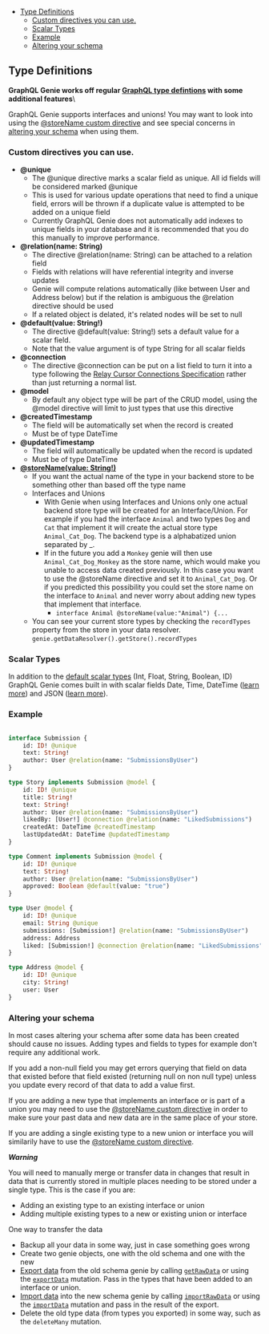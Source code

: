 
- [Type Definitions](#type-definitions)
	- [Custom directives you can use.](#custom-directives-you-can-use)
	- [Scalar Types](#scalar-types)
	- [Example](#example)
	- [Altering your schema](#altering-your-schema)

## Type Definitions

**GraphQL Genie works off regular [GraphQL type defintions](https://graphql.org/learn/schema/) with some additional features**\

GraphQL Genie supports interfaces and unions! You may want to look into using the [@storeName custom directive](#storeName) and see special concerns in [altering your schema](#altering-your-schema) when using them.

### Custom directives you can use.
 * **@unique**
	* The @unique directive marks a scalar field as unique. All id fields will be considered marked @unique
	* This is used for various update operations that need to find a unique field, errors will be thrown if a duplicate value is attempted to be added on a unique field
	* Currently GraphQL Genie does not automatically add indexes to unique fields in your database and it is recommended that you do this manually to improve performance.
*  **@relation(name: String)**
	*  The directive @relation(name: String) can be attached to a relation field
	*  Fields with relations will have referential integrity and inverse updates
	*  Genie will compute relations automatically (like between User and Address below) but if the relation is ambiguous the @relation directive should be used
	*  If a related object is delated, it's related nodes will be set to null
*  **@default(value: String!)**
	*  The directive @default(value: String!) sets a default value for a scalar field. 
	*  Note that the value argument is of type String for all scalar fields
*  **@connection**
	*  The directive @connection can be put on a list field to turn it into a type following the [Relay Cursor Connections Specification](https://facebook.github.io/relay/graphql/connections.htm) rather than just returning a normal list.
*  **@model**
	*  By default any object type will be part of the CRUD model, using the @model directive will limit to just types that use this directive
*  **@createdTimestamp**
	*  The field will be automatically set when the record is created
	*  Must be of type DateTime
*  **@updatedTimestamp**
	*  The field will automatically be updated when the record is updated
	*  Must be of type DateTime
*  [**@storeName(value: String!)**](#storeName)
	*  If you want the actual name of the type in your backend store to be something other than based off the type name
	*  Interfaces and Unions
		*  With Genie when using Interfaces and Unions only one actual backend store type will be created for an Interface/Union. For example if you had the interface `Animal` and two types `Dog` and `Cat` that implement it will create the actual store type `Animal_Cat_Dog`. The backend type is a alphabatized union separated by _. 
		*  If in the future you add a `Monkey` genie will then use `Animal_Cat_Dog_Monkey` as the store name, which would make you unable to access data created previously. In this case you want to use the @storeName directive and set it to `Animal_Cat_Dog`. Or if you predicted this possibility  you could set the store name on the interface to `Animal` and never worry about adding new types that implement that interface.
			*  `interface Animal @storeName(value:"Animal") {...`
	*  You can see your current store types by checking the `recordTypes` property from the store in your data resolver. `genie.getDataResolver().getStore().recordTypes`


### Scalar Types
In addition to the [default scalar types](https://graphql.org/learn/schema/#scalar-types) (Int, Float, String, Boolean, ID) GraphQL Genie comes built in with scalar fields Date, Time, DateTime ([learn more](https://www.npmjs.com/package/graphql-iso-date)) and JSON ([learn more](https://github.com/taion/graphql-type-json)).

### Example
```graphql 

interface Submission {
	id: ID! @unique
	text: String!
	author: User @relation(name: "SubmissionsByUser")
}

type Story implements Submission @model {
	id: ID! @unique
	title: String!
	text: String!
	author: User @relation(name: "SubmissionsByUser")
	likedBy: [User!] @connection @relation(name: "LikedSubmissions")
	createdAt: DateTime @createdTimestamp
	lastUpdatedAt: DateTime @updatedTimestamp
}

type Comment implements Submission @model {
	id: ID! @unique
	text: String!
	author: User @relation(name: "SubmissionsByUser")
	approved: Boolean @default(value: "true")
}

type User @model {
	id: ID! @unique
	email: String @unique
	submissions: [Submission!] @relation(name: "SubmissionsByUser")
	address: Address
	liked: [Submission!] @connection @relation(name: "LikedSubmissions")
}

type Address @model {
	id: ID! @unique
	city: String!
	user: User
}
```

### Altering your schema

In most cases altering your schema after some data has been created should cause no issues. Adding types and fields to types for example don't require any additional work.

If you add a non-null field you may get errors querying that field on data that existed before that field existed (returning null on non null type) unless you update every record of that data to add a value first.

If you are adding a new type that implements an interface or is part of a union you may need to use the [@storeName custom directive](#storeName) in order to make sure your past data and new data are in the same place of your store.

If you are adding a single existing type to a new union or interface you will similarily have to use the [@storeName custom directive](#storeName).

**_Warning_**

You will need to manually merge or transfer data in changes that result in data that is currently stored in multiple places needing to be stored under a single type. This is the case if you are:
* Adding an existing type to an existing interface or union
* Adding multiple existing types to a new or existing union or interface

One way to transfer the data
* Backup all your data in some way, just in case something goes wrong
* Create two genie objects, one with the old schema and one with the new
* [Export data](https://github.com/genie-team/graphql-genie/blob/master/docs/GraphQLGenieAPI.md#getrawdata) from the old schema genie by calling [`getRawData`](https://github.com/genie-team/graphql-genie/blob/master/docs/GraphQLGenieAPI.md#getrawdata) or using the [`exportData`](https://github.com/genie-team/graphql-genie/blob/master/docs/queries.md#export-data) mutation. Pass in the types that have been added to an interface or union.
* [Import data](https://github.com/genie-team/graphql-genie/blob/master/docs/GraphQLGenieAPI.md#importrawdata) into the new schema genie by calling [`importRawData`](https://github.com/genie-team/graphql-genie/blob/master/docs/GraphQLGenieAPI.md#importrawdata) or using the [`importData`](https://github.com/genie-team/graphql-genie/blob/master/docs/mutations.md#import-data) mutation and pass in the result of the export.
* Delete the old type data (from types you exported) in some way, such as the `deleteMany` mutation. 


